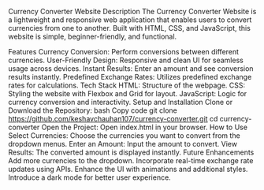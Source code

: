 Currency Converter Website
Description
The Currency Converter Website is a lightweight and responsive web application that enables users to convert currencies from one to another. Built with HTML, CSS, and JavaScript, this website is simple, beginner-friendly, and functional.

Features
Currency Conversion: Perform conversions between different currencies.
User-Friendly Design: Responsive and clean UI for seamless usage across devices.
Instant Results: Enter an amount and see conversion results instantly.
Predefined Exchange Rates: Utilizes predefined exchange rates for calculations.
Tech Stack
HTML: Structure of the webpage.
CSS: Styling the website with Flexbox and Grid for layout.
JavaScript: Logic for currency conversion and interactivity.
Setup and Installation
Clone or Download the Repository:
bash
Copy code
git clone https://github.com/keshavchauhan107/currency-converter.git
cd currency-converter
Open the Project:
Open index.html in your browser.
How to Use
Select Currencies: Choose the currencies you want to convert from the dropdown menus.
Enter an Amount: Input the amount to convert.
View Results: The converted amount is displayed instantly.
Future Enhancements
Add more currencies to the dropdown.
Incorporate real-time exchange rate updates using APIs.
Enhance the UI with animations and additional styles.
Introduce a dark mode for better user experience.

